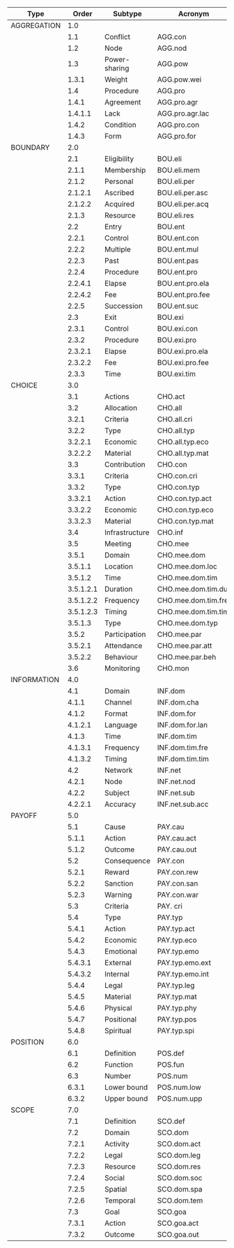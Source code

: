 | Type        | Order   | Subtype     | Acronym | Example                                                                 |
|-------------|------|-------------|---------|-----------------------------------------------------------------------------|
| AGGREGATION |  1.0|     |      |   |
|  |  1.1|   Conflict        | AGG.con     |   |
|  |  1.2|    Node  |   AGG.nod   | |
|  |  1.3|   Power-sharing    |  AGG.pow    |  |
|  |  1.3.1|  Weight    | AGG.pow.wei     |   |
|  |  1.4|  Procedure     |   AGG.pro   |   |
|  |  1.4.1|  Agreement   |   AGG.pro.agr   | |
|  |  1.4.1.1|    Lack  | AGG.pro.agr.lac     |  |
|  |  1.4.2|     Condition   |   AGG.pro.con   |    |
|  |  1.4.3|   Form   |  AGG.pro.for     |  |
| BOUNDARY  |  2.0|     |      |   |
|   |  2.1|  Eligibility  |  BOU.eli    |   |
|   |  2.1.1| Membership  | BOU.eli.mem     |   |
|   |  2.1.2| Personal  |   BOU.eli.per   |  |
|   |  2.1.2.1|   Ascribed   |    BOU.eli.per.asc  | |
|   |  2.1.2.2|   Acquired   |   BOU.eli.per.acq   |  |
|   |  2.1.3|   Resource  | BOU.eli.res     |  |
|   |  2.2|  Entry   |   BOU.ent   |   |
|   |  2.2.1| Control   |   BOU.ent.con   |  |
|   |  2.2.2| Multiple     | BOU.ent.mul     |   |
|   |  2.2.3|  Past    |  BOU.ent.pas    |   |
|   |  2.2.4|   Procedure   |   BOU.ent.pro   |  |
|   |  2.2.4.1|    Elapse  |  BOU.ent.pro.ela    |  |
|   |  2.2.4.2|  Fee   |   BOU.ent.pro.fee   | |
|   |  2.2.5|  Succession    |   BOU.ent.suc   |  |
|   |  2.3|  Exit   |   BOU.exi   |  |
|   |  2.3.1|  Control   |   BOU.exi.con   |  |
|   |  2.3.2|  Procedure    |   BOU.exi.pro   | |
|   |  2.3.2.1|  Elapse   |  BOU.exi.pro.ela    |   |
|   |  2.3.2.2|  Fee   |   BOU.exi.pro.fee   | |
|   |  2.3.3|  Time   |   BOU.exi.tim   | |
| CHOICE  |  3.0|     |      |  |
|   |  3.1| Actions    | CHO.act    |  |
|   |  3.2|   Allocation    |   CHO.all   |  |
|   |  3.2.1|    Criteria   |  CHO.all.cri    |  |
|   |  3.2.2|    Type   |   CHO.all.typ   | |
|   |  3.2.2.1|    Economic    |  CHO.all.typ.eco    | |
|   |  3.2.2.2|    Material   |  CHO.all.typ.mat   | |
|   |  3.3|    Contribution  |   CHO.con   | |
|   |  3.3.1|    Criteria   | CHO.con.cri     |  |
|   |  3.3.2|    Type   | CHO.con.typ     | |
|   |  3.3.2.1|    Action   | CHO.con.typ.act     |  |
|   |  3.3.2.2|   Economic   |   CHO.con.typ.eco   |  |
|   |  3.3.2.3|   Material   |  CHO.con.typ.mat   | |
|   |  3.4|   Infrastructure    | CHO.inf     |  |
|   |  3.5|   Meeting   |   CHO.mee   | |
|   |  3.5.1|    Domain   |   CHO.mee.dom   |  |
|   |  3.5.1.1|   Location   |  CHO.mee.dom.loc    | |
|   |  3.5.1.2|    Time   |  CHO.mee.dom.tim    | |
|   |  3.5.1.2.1|   Duration   |    CHO.mee.dom.tim.dur  |   |
|   |  3.5.1.2.2|   Frequency   |  CHO.mee.dom.tim.fre     | |
|   |  3.5.1.2.3|    Timing |  CHO.mee.dom.tim.tim    | |
|   |  3.5.1.3|    Type   |   CHO.mee.dom.typ   |  |
|   |  3.5.2|   Participation    |   CHO.mee.par   | |
|   |  3.5.2.1|    Attendance   |  CHO.mee.par.att    | |
|   |  3.5.2.2|   Behaviour   |  CHO.mee.par.beh    | |
|   |  3.6|  Monitoring     | CHO.mon     |  |
| INFORMATION  |  4.0|     |      |  |
|   |  4.1|  Domain    | INF.dom     |  |
|   |  4.1.1|    Channel   |  INF.dom.cha    | |
|   |  4.1.2|    Format   | INF.dom.for     | |
|   |  4.1.2.1|    Language   |   INF.dom.for.lan   |  |
|   |  4.1.3|    Time   | INF.dom.tim     |  |
|   |  4.1.3.1|    Frequency  |   INF.dom.tim.fre   | |
|   |  4.1.3.2|    Timing   |  INF.dom.tim.tim    |  |
|   |  4.2|  Network    |    INF.net  | |
|   |  4.2.1|   Node    |   INF.net.nod   | |
|   |  4.2.2|    Subject   |  INF.net.sub   |  |
|   |  4.2.2.1|  Accuracy   |   INF.net.sub.acc   |  |
| PAYOFF  |  5.0|     |    |  |
|   |  5.1|   Cause   | PAY.cau   | |
|   |  5.1.1|    Action   | PAY.cau.act   |  |
|   |  5.1.2|    Outcome   |  PAY.cau.out  |  |
|   |  5.2|   Consequence    | PAY.con   | |
|   |  5.2.1|     Reward   | PAY.con.rew   | |
|   |  5.2.2|     Sanction   |  PAY.con.san  | |
|   |  5.2.3|    Warning   | PAY.con.war   |  |
|   |  5.3|    Criteria  | PAY. cri   |  |
|   |  5.4|    Type  |  PAY.typ  |  |
|   |  5.4.1|    Action    | PAY.typ.act   |  |
|   |  5.4.2|    Economic   |  PAY.typ.eco  | |
|   |  5.4.3|     Emotional   | PAY.typ.emo   | |
|   |  5.4.3.1|   External   |  PAY.typ.emo.ext  |  |
|   |  5.4.3.2|   Internal   |   PAY.typ.emo.int |  |
|   |  5.4.4|     Legal  | PAY.typ.leg   |  |
|   |  5.4.5|     Material  |   PAY.typ.mat |  |
|   |  5.4.6|    Physical   |  PAY.typ.phy  |  |
|   |  5.4.7|    Positional  | PAY.typ.pos   | |
|   |  5.4.8|    Spiritual   |  PAY.typ.spi  | |
| POSITION  |  6.0|     |    |  |
|   |  6.1|   Definition   | POS.def   |   |
|   |  6.2|   Function   | POS.fun   | |
|   |  6.3|  Number  | POS.num   |  |
|   |  6.3.1|    Lower bound    |  POS.num.low  |  |
|   |  6.3.2|     Upper bound  | POS.num.upp   | |
|  SCOPE |  7.0|      |    |  |
|   |  7.1|   Definition    | SCO.def   | |
|   |  7.2|   Domain  |  SCO.dom  |  |
|   |  7.2.1|      Activity   |SCO.dom.act    | |
|   |  7.2.2|    Legal    |   SCO.dom.leg |  |
|   |  7.2.3|      Resource   |  SCO.dom.res  | |
|   |  7.2.4|    Social    |   SCO.dom.soc |  |
|   |  7.2.5|     Spatial   | SCO.dom.spa   |  |
|   |  7.2.6|    Temporal    |  SCO.dom.tem  | |
|   |  7.3|   Goal    | SCO.goa   |  |
|   |  7.3.1|     Action   |  SCO.goa.act  |  |
|   |  7.3.2|   Outcome     | SCO.goa.out   | |
